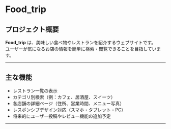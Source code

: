# Food_trip

## プロジェクト概要
**Food_trip** は、美味しい食べ物やレストランを紹介するウェブサイトです。  
ユーザーが気になるお店の情報を簡単に検索・閲覧できることを目指しています。

---

## 主な機能
- レストラン一覧の表示
- カテゴリ別検索（例：カフェ、居酒屋、スイーツ）
- 各店舗の詳細ページ（住所、営業時間、メニュー写真）
- レスポンシブデザイン対応（スマホ・タブレット・PC）
- 将来的にユーザー投稿やレビュー機能の追加予定

---

